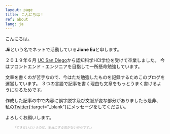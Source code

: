 ```yaml
---
layout: page
title: こんにちは！
ref: about
lang: ja
---
```


こんにちは。

**Jii**という名でネットで活動している**Jione Eu**と申します。   

２０１９年６月 [UC San Diego](https://ucsd.edu/)から認知科学HCI学位を受けて卒業しました。
今はフロントエンド・エンジニアを目指して一所懸命勉強しています。

文章を書くのが苦手なので、今はただ勉強したものを記録するためこのブログを運営しています。
３つの言語で記事を書く理由も文章をもっとうまく書けるようになるためです。

作成した記事の中で内容に誤字脱字及び文脈が変な部分がありましたら是非、
私の[Twitter](https://twitter.com/_muicode){:target="\_blank"}にメッセージをしてください。

よろしくお願いします。

<div class="divider"></div>

<ul class="center">
<span style="color: #a4a4a4; font-style: italic;font-size: 10px">
「できないというのは、本当にする気がないからです。」
</span>
</ul>
